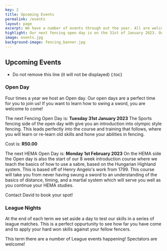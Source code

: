 ```yaml
---
key: 2
title: Upcoming Events
permalink: /events
layout: page
excerpt: We have a number of events through out the year. All are welcome to join us on our Open Days to get a taste and sense of what we do. Please contact us to book your place in the Open day session!
highlight: Our next fencing open day is on the 31st of January 2023. Our next HEMA open day is on the 1st of February. Please contact David to book your spot!
image: events.jpg
background-image: fencing_banner.jpg
---
```


## Upcoming Events

* Do not remove this line (it will not be displayed)
{:toc}

### Open Day

Four times a year we host an Open day. Our open days are a perfect time for you to join us! If you want to learn how to swing a sword, you are welcome to come!

The next Fencing Open Day is: **Tuesday 31st January 2023**
The Sports fencing side of the open day with give you an introduction into olympic style fencing. This leads perfectly into the course and training that follows, where you will learn or re-learn old skills and hone your abilities in fencing.

Cost is: **R50.00**

The next HEMA Open Day is: **Monday 1st February 2023**
On the HEMA side the Open day is also the start of our 8 week introduction course where we teach the basics of how to use a sabre, based on the Hungarian Highland system. This is based off of Henry Angelo's work from 1799. This course will take you from never having swung a sword to an understanding of the basics of distance, timing, and a martial system which will serve you well as you continue your HEMA studies.


Contact David to book your spot!

### League Nights

At the end of each term we set aside a day to test our skills in a series of league matches. This is a perfect oppurtunity to see how far you have come and to apply your hard won skills against your fellow fencers.

This term there are a number of League events happening! Spectators are welcome!

